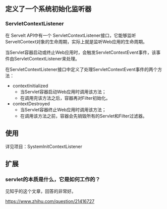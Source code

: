## 定义了一个系统初始化监听器

### ServletContextListener

在 Servelt API中有一个 ServletContextListener接口，它能够监听ServeltContext对象的生命周期，实际上就是监听Web应用的生命周期。

当Servlet容器启动或终止Web应用时，会触发ServletContextEvent事件，该事件由ServletContextListener来处理。

在ServletContextListener接口中定义了处理ServletContextEvent事件的两个方法：

- contextInitialized
  - 当Servlet容器启动Web应用时调用该方法；
  - 在调用完该方法之后，容器再对Filter初始化。
- contextDestroyed
  - 当Servlet容器终止Web应用时调用该方法；
  - 在调用该方法之前，容器会先销毁所有的Servlet和Filter过滤器。

## 使用

详见项目：SystemInitContextListener

## 扩展

### servlet的本质是什么，它是如何工作的？

见知乎的这个文章，回答的非常好。

https://www.zhihu.com/question/21416727



